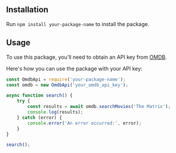 ## Installation

Run `npm install your-package-name` to install the package.

## Usage

To use this package, you'll need to obtain an API key from [OMDB](http://www.omdbapi.com/).

Here's how you can use the package with your API key:

```javascript
const OmdbApi = require('your-package-name');
const omdb = new OmdbApi('your_omdb_api_key');

async function search() {
    try {
        const results = await omdb.searchMovies('The Matrix');
        console.log(results);
    } catch (error) {
        console.error('An error occurred:', error);
    }
}

search();
